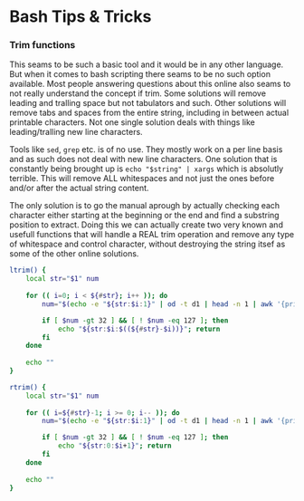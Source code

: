 # Bash Tips & Tricks

### Trim functions

This seams to be such a basic tool and it would be in any other language. But when it comes to bash scripting there seams to be no such option available. Most people answering questions about this online also seams to not really understand the concept if trim. Some solutions will remove leading and tralling space but not tabulators and such. Other solutions will remove tabs and spaces from the entire string, including in between actual printable characters. Not one single solution deals with things like leading/tralling new line characters. 

Tools like `sed`, `grep` etc. is of no use. They mostly work on a per line basis and as such does not deal with new line characters. One solution that is constantly being brought up is `echo "$string" | xargs` which is absolutly terrible. This will remove ALL whitespaces and not just the ones before and/or after the actual string content. 

The only solution is to go the manual aprough by actually checking each character either starting at the beginning or the end and find a substring position to extract. Doing this we can actually create two very known and usefull functions that will handle a REAL trim operation and remove any type of whitespace and control character, without destroying the string itsef as some of the other online solutions. 

```sh
ltrim() {
    local str="$1" num
    
    for (( i=0; i < ${#str}; i++ )); do
        num="$(echo -e "${str:$i:1}" | od -t d1 | head -n 1 | awk '{print $2}')"

        if [ $num -gt 32 ] && [ ! $num -eq 127 ]; then
            echo "${str:$i:$((${#str}-$i))}"; return
        fi
    done
    
    echo ""
}
```

```sh
rtrim() {
    local str="$1" num
    
    for (( i=${#str}-1; i >= 0; i-- )); do
        num="$(echo -e "${str:$i:1}" | od -t d1 | head -n 1 | awk '{print $2}')"

        if [ $num -gt 32 ] && [ ! $num -eq 127 ]; then
            echo "${str:0:$i+1}"; return
        fi
    done
    
    echo ""
}
```
